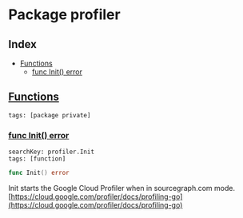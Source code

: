 # Package profiler

## Index

* [Functions](#func)
    * [func Init() error](#Init)


## <a id="func" href="#func">Functions</a>

```
tags: [package private]
```

### <a id="Init" href="#Init">func Init() error</a>

```
searchKey: profiler.Init
tags: [function]
```

```Go
func Init() error
```

Init starts the Google Cloud Profiler when in sourcegraph.com mode. [https://cloud.google.com/profiler/docs/profiling-go](https://cloud.google.com/profiler/docs/profiling-go) 

